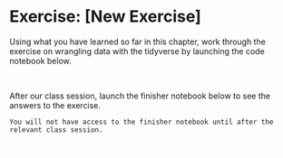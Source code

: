 # **Exercise:** [New Exercise]

Using what you have learned so far in this chapter, work through the exercise on wrangling data with the tidyverse by launching the code notebook below. 

<a href="https://colab.research.google.com/drive/1WDhino5fdeq68OdLLN5ocrYVhCuA3ZLU?usp=sharing" class="btn btn-primary" style="color:white;" target="_blank">Launch Exercise!</a>

After our class session, launch the finisher notebook below to see the answers to the exercise.

```{warning}
You will not have access to the finisher notebook until after the relevant class session.
```

<a href="https://colab.research.google.com/drive/1WDhino5fdeq68OdLLN5ocrYVhCuA3ZLU?usp=sharing" class="btn btn-primary" style="color:white;" target="_blank">Launch Exercise Answers!</a>